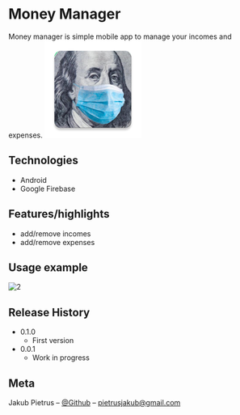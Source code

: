 # Money Manager
Money manager is simple mobile app to manage your incomes and expenses.
![1](https://github.com/pieetrus/Money-Manager/blob/master/app/src/main/res/mipmap-xxxhdpi/ic_launcher.png)

## Technologies
- Android
- Google Firebase

## Features/highlights

- add/remove incomes
- add/remove expenses

## Usage example
![2](https://github.com/pieetrus/Money-Manager/blob/master/readmefiles/presentation.gif)

## Release History
* 0.1.0
    * First version
* 0.0.1
    * Work in progress

## Meta
Jakub Pietrus – [@Github](https://github.com/pieetrus) – pietrusjakub@gmail.com
